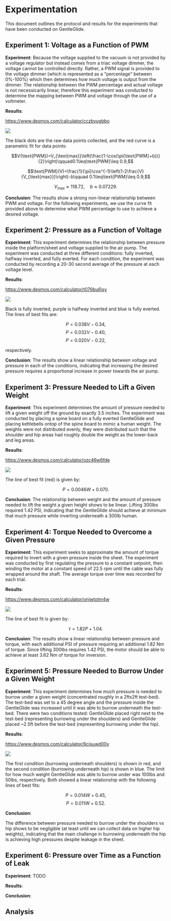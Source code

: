 # Experimentation

This document outlines the protocol and results for the experiments that have been conducted on GentleGlide.

## Experiment 1: Voltage as a Function of PWM

**Experiment**: Because the voltage supplied to the vacuum is not provided by a voltage regulator but instead comes from a triac voltage dimmer, the voltage cannot be controlled directly. Rather, a PWM signal is provided to the voltage dimmer (which is represented as a "percentage" between 0%-100%) which then determines how much voltage is output from the dimmer. The relationship between the PWM percentage and actual voltage is not necessicarily linear, therefore this experiment was conducted to determine the mapping between PWM and voltage through the use of a voltmeter. 

**Results**: 

https://www.desmos.com/calculator/cczbvugbbo

![](images/voltage_vs_pwm.png)

The black dots are the raw data points collected, and the red curve is a parametric fit for data points:

$$V(\text{PWM})=V_{\text{max}}\left(\frac{1-\cos(\pi(\text{PWM}+b))}{2}\right)\qquad0.1\leq\text{PWM}\leq 0.9,$$

$$\text{PWM}(V)=\frac{1}{\pi}\cos^{-1}\left(1-2\frac{V}{V_{\text{max}}}\right)-b\qquad 0.1\leq\text{PWM}\leq 0.9,$$

$$V_{\text{max}}\approx118.72,\quad b\approx0.07229.$$

**Conclusion**: The results show a strong non-linear relationship between PWM and voltage. For the following experiments, we use the curve fit provided above to determine what PWM percentage to use to achieve a desired voltage.

## Experiment 2: Pressure as a Function of Voltage

**Experiment**: This experiment determines the relationship between pressure inside the platform/sheet and voltage supplied to the air pump. The experiment was conducted at three different conditions: fully inverted, halfway inverted, and fully everted. For each condition, the experiment was conducted by recording a 20-30 second average of the pressure at each voltage level.

**Results**:

https://www.desmos.com/calculator/t076bu6jsy

![](images/pressure_vs_voltage.png)

Black is fully inverted, purple is halfway inverted and blue is fully everted. The lines of best fits are:

$$P=0.038V-0.34,$$
$$P=0.032V-0.40,$$
$$P=0.020V-0.22,$$

respectively.

**Conclusion**: The results show a linear relationship between voltage and pressure in each of the conditions, indicating that increasing the desired pressure requires a proportional increase in power towards the air pump.

## Experiment 3: Pressure Needed to Lift a Given Weight

**Experiment**: This experiment determines the amount of pressure needed to lift a given weight off the ground by exactly 3.5 inches. The experiment was conducted by placing a spine board on a fully everted GentleGlide and placing kettlebells ontop of the spine board to mimic a human weight. The weights were not distributed evenly, they were distributed such that the shoulder and hip areas had roughly double the weight as the lower-back and leg areas.

**Results**:

https://www.desmos.com/calculator/ozc46w6fde

![](images/pressure_vs_weight.png)

The line of best fit (red) is given by:

$$P=0.0046W+0.070.$$

**Conclusion**: The relationship between weight and the amount of pressure needed to lift the weight a given height shows to be linear. Lifting 300lbs required 1.42 PSI, indicating that the GentleGlide should achieve at minimum that much pressure while inverting underneath a 300lb human.

## Experiment 4: Torque Needed to Overcome a Given Pressure

**Experiment**: This experiment seeks to approximate the amount of torque required to invert with a given pressure inside the sheet. The experiment was conducted by first regulating the pressure to a constant setpoint, then winding the motor at a constant speed of 22.5 rpm until the cable was fully wrapped around the shaft. The average torque over time was recorded for each trial.

**Results**:

https://www.desmos.com/calculator/oniwtotm4w

![](images/torque_vs_pressure.png)

The line of best fit is given by:

$$\tau=1.82P+1.04.$$

**Conclusion**: The results show a linear relationship between pressure and torque, with each additional PSI of pressure requiring an additional 1.82 Nm of torque. Since lifting 300lbs requires 1.42 PSI, the motor should be able to achieve at least 3.62 Nm of torque for inversion.

## Experiment 5: Pressure Needed to Burrow Under a Given Weight

**Experiment**: This experiment determines how much pressure is needed to burrow under a given weight (concentrated roughly in a 2ftx2ft test-bed). The test-bed was set to a 45 degree angle and the pressure inside the GentleGlide was increased until it was able to burrow underneath the test-bed. There were two conditions tested: GentleGlide placed right next to the test-bed (representing burrowing under the shoulders) and GentleGlide placed ~2.5ft before the test-bed (representing burrowing under the hip).

**Results**:

https://www.desmos.com/calculator/6cjsuwd00v

![](images/pressure_vs_weight_burrowing.png)

The first condition (burrowing underneath shoulders) is shown in red, and the second condition (burrowing underneath hip) is shown in blue. The limit for how much weight GentleGlide was able to burrow under was 100lbs and 50lbs, respectively. Both showed a linear relationship with the following lines of best fits:

$$P=0.014W+0.45,$$
$$P=0.011W+0.52.$$

**Conclusion**: 

The difference between pressure needed to burrow under the shoulders vs hip shows to be negligible (at least until we can collect data on higher hip weights), indicating that the main challenge in burrowing underneath the hip is achieving high pressures despite leakage in the sheet. 

## Experiment 6: Pressure over Time as a Function of Leak

**Experiment**: TODO

**Results**:

**Conclusion**:

## Analysis

